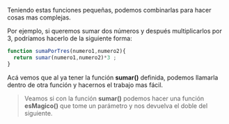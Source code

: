 Teniendo estas funciones pequeñas, podemos combinarlas para hacer cosas mas complejas.

Por ejemplo, si queremos sumar dos números y después multiplicarlos por 3, podríamos hacerlo de la siguiente forma:

```javascript
function sumaPorTres(numero1,numero2){
  return sumar(numero1,numero2)*3 ;
}
```

Acá vemos que al ya tener la función **sumar()** definida, podemos llamarla dentro de otra función y hacernos el trabajo mas fácil.

> Veamos si con la función **sumar()** podemos hacer una función **esMagico()** que tome un parámetro y nos devuelva el doble del siguiente. 